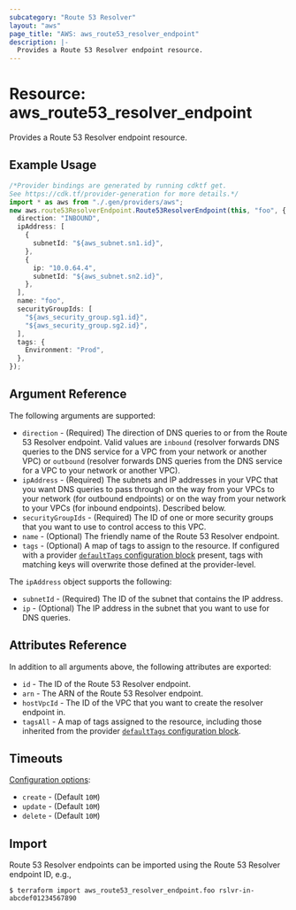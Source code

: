 ```yaml
---
subcategory: "Route 53 Resolver"
layout: "aws"
page_title: "AWS: aws_route53_resolver_endpoint"
description: |-
  Provides a Route 53 Resolver endpoint resource.
---
```


# Resource: aws\_route53\_resolver\_endpoint

Provides a Route 53 Resolver endpoint resource.

## Example Usage

```typescript
/*Provider bindings are generated by running cdktf get.
See https://cdk.tf/provider-generation for more details.*/
import * as aws from "./.gen/providers/aws";
new aws.route53ResolverEndpoint.Route53ResolverEndpoint(this, "foo", {
  direction: "INBOUND",
  ipAddress: [
    {
      subnetId: "${aws_subnet.sn1.id}",
    },
    {
      ip: "10.0.64.4",
      subnetId: "${aws_subnet.sn2.id}",
    },
  ],
  name: "foo",
  securityGroupIds: [
    "${aws_security_group.sg1.id}",
    "${aws_security_group.sg2.id}",
  ],
  tags: {
    Environment: "Prod",
  },
});

```

## Argument Reference

The following arguments are supported:

* `direction` - (Required) The direction of DNS queries to or from the Route 53 Resolver endpoint.
  Valid values are `inbound` (resolver forwards DNS queries to the DNS service for a VPC from your network or another VPC)
  or `outbound` (resolver forwards DNS queries from the DNS service for a VPC to your network or another VPC).
* `ipAddress` - (Required) The subnets and IP addresses in your VPC that you want DNS queries to pass through on the way from your VPCs
  to your network (for outbound endpoints) or on the way from your network to your VPCs (for inbound endpoints). Described below.
* `securityGroupIds` - (Required) The ID of one or more security groups that you want to use to control access to this VPC.
* `name` - (Optional) The friendly name of the Route 53 Resolver endpoint.
* `tags` - (Optional) A map of tags to assign to the resource. If configured with a provider [`defaultTags` configuration block](https://registry.terraform.io/providers/hashicorp/aws/latest/docs#default_tags-configuration-block) present, tags with matching keys will overwrite those defined at the provider-level.

The `ipAddress` object supports the following:

* `subnetId` - (Required) The ID of the subnet that contains the IP address.
* `ip` - (Optional) The IP address in the subnet that you want to use for DNS queries.

## Attributes Reference

In addition to all arguments above, the following attributes are exported:

* `id` - The ID of the Route 53 Resolver endpoint.
* `arn` - The ARN of the Route 53 Resolver endpoint.
* `hostVpcId` - The ID of the VPC that you want to create the resolver endpoint in.
* `tagsAll` - A map of tags assigned to the resource, including those inherited from the provider [`defaultTags` configuration block](https://registry.terraform.io/providers/hashicorp/aws/latest/docs#default_tags-configuration-block).

## Timeouts

[Configuration options](https://developer.hashicorp.com/terraform/language/resources/syntax#operation-timeouts):

* `create` - (Default `10M`)
* `update` - (Default `10M`)
* `delete` - (Default `10M`)

## Import

Route 53 Resolver endpoints can be imported using the Route 53 Resolver endpoint ID, e.g.,

```console
$ terraform import aws_route53_resolver_endpoint.foo rslvr-in-abcdef01234567890
```

